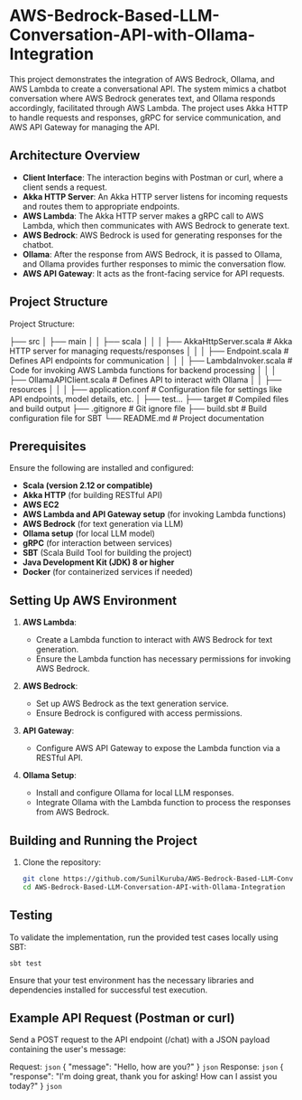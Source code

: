 # AWS-Bedrock-Based-LLM-Conversation-API-with-Ollama-Integration

This project demonstrates the integration of AWS Bedrock, Ollama, and AWS Lambda to create a conversational API. The system mimics a chatbot conversation where AWS Bedrock generates text, and Ollama responds accordingly, facilitated through AWS Lambda. The project uses Akka HTTP to handle requests and responses, gRPC for service communication, and AWS API Gateway for managing the API.

## Architecture Overview
- **Client Interface**: The interaction begins with Postman or curl, where a client sends a request.
- **Akka HTTP Server**: An Akka HTTP server listens for incoming requests and routes them to appropriate endpoints.
- **AWS Lambda**: The Akka HTTP server makes a gRPC call to AWS Lambda, which then communicates with AWS Bedrock to generate text.
- **AWS Bedrock**: AWS Bedrock is used for generating responses for the chatbot.
- **Ollama**: After the response from AWS Bedrock, it is passed to Ollama, and Ollama provides further responses to mimic the conversation flow.
- **AWS API Gateway**: It acts as the front-facing service for API requests.

## Project Structure


Project Structure:

├── src
│   ├── main
│   │   ├── scala
│   │   │   ├── AkkaHttpServer.scala            # Akka HTTP server for managing requests/responses
│   │   │   ├── Endpoint.scala                 # Defines API endpoints for communication
│   │   │   ├── LambdaInvoker.scala            # Code for invoking AWS Lambda functions for backend processing
│   │   │   ├── OllamaAPIClient.scala          # Defines API to interact with Ollama
│   │   ├── resources
│   │   │   ├── application.conf               # Configuration file for settings like API endpoints, model details, etc.
│   ├── test...
├── target                                     # Compiled files and build output
├── .gitignore                                 # Git ignore file
├── build.sbt                                  # Build configuration file for SBT
└── README.md                                  # Project documentation


## Prerequisites
Ensure the following are installed and configured:
- **Scala (version 2.12 or compatible)**
- **Akka HTTP** (for building RESTful API)
- **AWS EC2**
- **AWS Lambda and API Gateway setup** (for invoking Lambda functions)
- **AWS Bedrock** (for text generation via LLM)
- **Ollama setup** (for local LLM model)
- **gRPC** (for interaction between services)
- **SBT** (Scala Build Tool for building the project)
- **Java Development Kit (JDK) 8 or higher**
- **Docker** (for containerized services if needed)

## Setting Up AWS Environment
1. **AWS Lambda**:
   - Create a Lambda function to interact with AWS Bedrock for text generation.
   - Ensure the Lambda function has necessary permissions for invoking AWS Bedrock.

2. **AWS Bedrock**:
   - Set up AWS Bedrock as the text generation service.
   - Ensure Bedrock is configured with access permissions.

3. **API Gateway**:
   - Configure AWS API Gateway to expose the Lambda function via a RESTful API.

4. **Ollama Setup**:
   - Install and configure Ollama for local LLM responses.
   - Integrate Ollama with the Lambda function to process the responses from AWS Bedrock.

## Building and Running the Project
1. Clone the repository:
   ```bash
   git clone https://github.com/SunilKuruba/AWS-Bedrock-Based-LLM-Conversation-API-with-Ollama-Integration.git
   cd AWS-Bedrock-Based-LLM-Conversation-API-with-Ollama-Integration

## Testing
To validate the implementation, run the provided test cases locally using SBT:
```
sbt test
```
Ensure that your test environment has the necessary libraries and dependencies installed for successful test execution.

## Example API Request (Postman or curl)
Send a POST request to the API endpoint (/chat) with a JSON payload containing the user's message:

Request:
```json```
{
"message": "Hello, how are you?"
}
```json```
Response:
```json```
{
"response": "I'm doing great, thank you for asking! How can I assist you today?"
}
```json```
